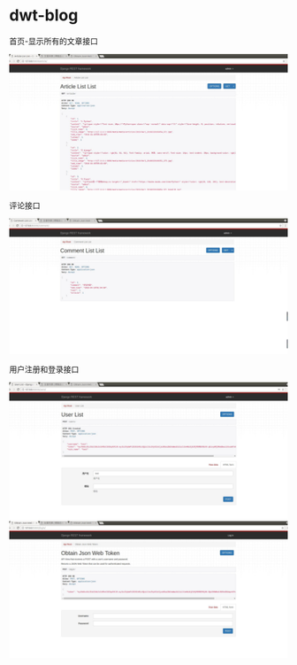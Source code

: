 # dwt-blog
首页-显示所有的文章接口

![image](https://github.com/peng-python/dwt-blog/blob/master/image/index.png)

评论接口

![image](https://github.com/peng-python/dwt-blog/blob/master/image/comment.png)

用户注册和登录接口

![image](https://github.com/peng-python/dwt-blog/blob/master/image/register.png)
![image](https://github.com/peng-python/dwt-blog/blob/master/image/login.png)
